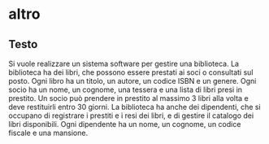 # altro

## Testo
Si vuole realizzare un sistema software per gestire una biblioteca. 
La biblioteca ha dei libri, che possono essere prestati ai soci o consultati sul posto. 
Ogni libro ha un titolo, un autore, un codice ISBN e un genere. 
Ogni socio ha un nome, un cognome, una tessera e una lista di libri presi in prestito. 
Un socio può prendere in prestito al massimo 3 libri alla volta e deve restituirli entro 30 giorni. 
La biblioteca ha anche dei dipendenti, che si occupano di registrare i prestiti e i resi dei libri, e di gestire il catalogo dei libri disponibili. 
Ogni dipendente ha un nome, un cognome, un codice fiscale e una mansione.
